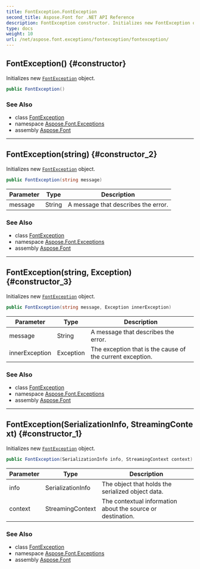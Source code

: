 ```yaml
---
title: FontException.FontException
second_title: Aspose.Font for .NET API Reference
description: FontException constructor. Initializes new FontException object
type: docs
weight: 10
url: /net/aspose.font.exceptions/fontexception/fontexception/
---
```

## FontException() {#constructor}

Initializes new [`FontException`](../) object.

```csharp
public FontException()
```

### See Also

* class [FontException](../)
* namespace [Aspose.Font.Exceptions](../../fontexception/)
* assembly [Aspose.Font](../../../)

---

## FontException(string) {#constructor_2}

Initializes new [`FontException`](../) object.

```csharp
public FontException(string message)
```

| Parameter | Type | Description |
| --- | --- | --- |
| message | String | A message that describes the error. |

### See Also

* class [FontException](../)
* namespace [Aspose.Font.Exceptions](../../fontexception/)
* assembly [Aspose.Font](../../../)

---

## FontException(string, Exception) {#constructor_3}

Initializes new [`FontException`](../) object.

```csharp
public FontException(string message, Exception innerException)
```

| Parameter | Type | Description |
| --- | --- | --- |
| message | String | A message that describes the error. |
| innerException | Exception | The exception that is the cause of the current exception. |

### See Also

* class [FontException](../)
* namespace [Aspose.Font.Exceptions](../../fontexception/)
* assembly [Aspose.Font](../../../)

---

## FontException(SerializationInfo, StreamingContext) {#constructor_1}

Initializes new [`FontException`](../) object.

```csharp
public FontException(SerializationInfo info, StreamingContext context)
```

| Parameter | Type | Description |
| --- | --- | --- |
| info | SerializationInfo | The object that holds the serialized object data. |
| context | StreamingContext | The contextual information about the source or destination. |

### See Also

* class [FontException](../)
* namespace [Aspose.Font.Exceptions](../../fontexception/)
* assembly [Aspose.Font](../../../)


